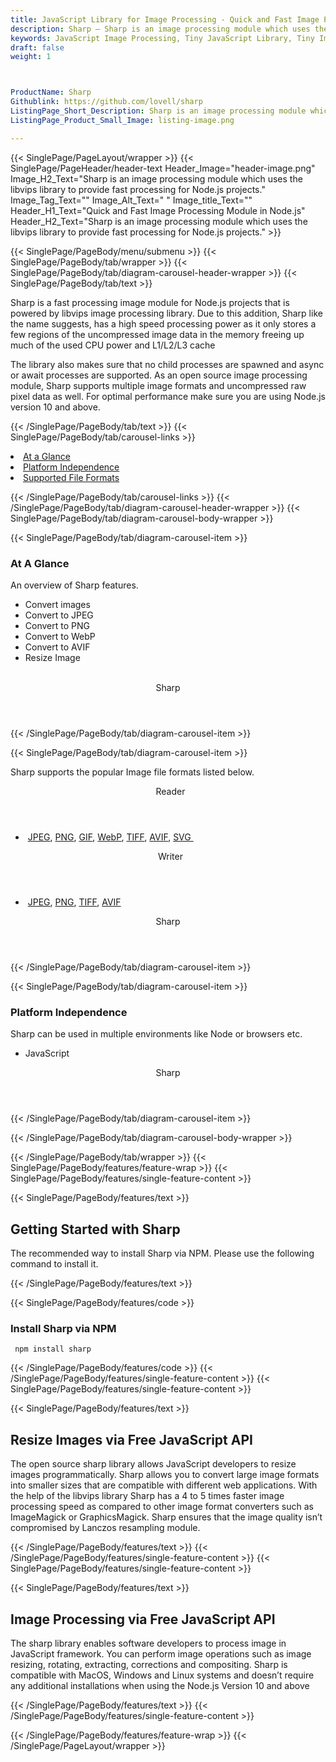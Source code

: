 ```yaml
---
title: JavaScript Library for Image Processing - Quick and Fast Image Processing Module in Node.js
description: Sharp – Sharp is an image processing module which uses the libvips library to provide fast processing for Node.js projects.filters in images via JavaScript Library
keywords: JavaScript Image Processing, Tiny JavaScript Library, Tiny Image Processing Library,  image processing, JavaScript images, image processing library, JavaScript PNG API, JavaScript JPG, JavaScript image API, JavaScript Image creation, Modify images
draft: false
weight: 1



ProductName: Sharp
Githublink: https://github.com/lovell/sharp
ListingPage_Short_Description: Sharp is an image processing module which uses the libvips library to provide fast processing for Node.js projects.
ListingPage_Product_Small_Image: listing-image.png 

---
```


{{< SinglePage/PageLayout/wrapper >}}
{{< SinglePage/PageHeader/header-text
Header_Image="header-image.png"
Image_H2_Text="Sharp is an image processing module which uses the libvips library to provide fast processing for Node.js projects."
Image_Tag_Text=""
Image_Alt_Text=" "
Image_title_Text=""
Header_H1_Text="Quick and Fast Image Processing Module in Node.js"
Header_H2_Text="Sharp is an image processing module which uses the libvips library to provide fast processing for Node.js projects." >}}

{{< SinglePage/PageBody/menu/submenu >}}
{{< SinglePage/PageBody/tab/wrapper >}}
{{< SinglePage/PageBody/tab/diagram-carousel-header-wrapper >}}
{{< SinglePage/PageBody/tab/text >}}



<p>Sharp is a fast processing image module for Node.js projects that is powered by libvips image processing library. Due to this addition, Sharp like the name suggests, has a high speed processing power as it only stores a few regions of the uncompressed image data in the memory freeing up much of the used CPU power and L1/L2/L3 cache</p>
<p>The library also makes sure that no child processes are spawned and async or await processes are supported. As an open source image processing module, Sharp supports multiple image formats and uncompressed raw pixel data as well. For optimal performance make sure you are using Node.js version 10 and above.</p>

{{< /SinglePage/PageBody/tab/text >}}
{{< SinglePage/PageBody/tab/carousel-links >}}

<li data-target="#diagramcarousel" data-slide-to="0"><a href="#">At a Glance</a></li>
<li data-target="#diagramcarousel" data-slide-to="2"><a href="#">Platform Independence</a></li>
<li data-target="#diagramcarousel" data-slide-to="1"><a class="activetab" href="#">Supported File Formats</a></li>


{{< /SinglePage/PageBody/tab/carousel-links >}}
{{< /SinglePage/PageBody/tab/diagram-carousel-header-wrapper >}}
{{< SinglePage/PageBody/tab/diagram-carousel-body-wrapper >}}

{{< SinglePage/PageBody/tab/diagram-carousel-item >}}
<h3>At A Glance</h3>
<p>An overview of Sharp features.</p>
<div class="diagram1 d1-poi">
<div class="d1-row">
<div class="d1-col d1-right">
<ul>
<li>Convert images</li>
<li>Convert to JPEG</li>
<li>Convert to PNG</li>
<li>Convert to WebP</li>
<li>Convert to AVIF</li>
<li>Resize Image</li>
</ul>
</div>
<div class="d1-col d1-left"> </div>
</div>
<div class="d1-logo" style="border: none;"><header>Sharp</header><footer><small></small></footer></div>
<!--/logo--></div>
<!--/diagram1-->
{{< /SinglePage/PageBody/tab/diagram-carousel-item >}}

{{< SinglePage/PageBody/tab/diagram-carousel-item >}}
<p>Sharp supports the popular Image file formats listed below.</p>
<div class="diagram1 d2  d1-poi">
<div class="d1-row">
<div class="d1-col d1-left"><header><i class="fa fa-arrows-v "> </i> Reader</header>
<ul>
<li> <a href="https://docs.fileformat.com/image/jpeg/">JPEG</a>, <a href="https://docs.fileformat.com/image/png/">PNG</a>, <a href="https://docs.fileformat.com/image/gif/">GIF</a>, <a href="https://docs.fileformat.com/image/webp/">WebP</a>, <a href="https://docs.fileformat.com/image/tiff/">TIFF</a>, <a href="https://docs.fileformat.com/image/avif/">AVIF</a>, <a href="https://docs.fileformat.com/page-description-language/svg/">SVG </a>  </li>
</ul>
</div>
<!--/left-->
<div class="d1-col d1-right"><header><i class="fa  fa-long-arrow-down"> </i> Writer</header>
<ul>
<li> <a href="https://docs.fileformat.com/image/jpeg/">JPEG</a>, <a href="https://docs.fileformat.com/image/png/">PNG</a>, <a href="https://docs.fileformat.com/image/tiff/">TIFF</a>, <a href="https://docs.fileformat.com/image/avif/">AVIF</a>  </li>
</ul>
</div>
<!--/right--></div>
<!--/row-->
<div class="d1-logo" style="border: none;"><header>Sharp</header><footer><small></small></footer></div>
<!--/logo--></div>
<!--/diagram2-->
{{< /SinglePage/PageBody/tab/diagram-carousel-item >}}

{{< SinglePage/PageBody/tab/diagram-carousel-item >}}
<h3>Platform Independence</h3>
<p>Sharp can be used in multiple environments like Node or browsers etc.</p>
<div class="diagram1 d1-poi">
<div class="d1-row">
<div class="d1-col d1-right">
<ul>
<li>JavaScript </li>
</ul>
</div>
<!--/right--></div>
<!--/row-->
<div class="d1-logo" style="border: none;"><header>Sharp</header><footer><small></small></footer></div>
<!--/logo--></div>
<!--/diagram2 -->
{{< /SinglePage/PageBody/tab/diagram-carousel-item >}}

{{< /SinglePage/PageBody/tab/diagram-carousel-body-wrapper >}}

{{< /SinglePage/PageBody/tab/wrapper >}}
{{< SinglePage/PageBody/features/feature-wrap >}}
{{< SinglePage/PageBody/features/single-feature-content >}}

{{< SinglePage/PageBody/features/text >}}
<h2 class="h2title">Getting Started with Sharp</h2>
<p>The recommended way to install Sharp via NPM. Please use the following command to install it.</p>
{{< /SinglePage/PageBody/features/text >}}

{{< SinglePage/PageBody/features/code >}}
<h3><strong>Install Sharp via NPM</strong></h3>
<pre><code class="html"> npm install sharp </code></pre>


{{< /SinglePage/PageBody/features/code >}}
{{< /SinglePage/PageBody/features/single-feature-content >}}
{{< SinglePage/PageBody/features/single-feature-content >}}

{{< SinglePage/PageBody/features/text >}}
<h2 class="h2title">Resize Images via Free JavaScript API</h2>
<p>The open source sharp library allows JavaScript developers to resize images programmatically. Sharp allows you to convert large image formats into smaller sizes that are compatible with different web applications. With the help of the libvips library Sharp has a 4 to 5 times faster image processing speed as compared to other image format converters such as ImageMagick or GraphicsMagick. Sharp ensures that the image quality isn’t compromised by Lanczos resampling module.</p>

{{< /SinglePage/PageBody/features/text >}}
{{< /SinglePage/PageBody/features/single-feature-content >}}
{{< SinglePage/PageBody/features/single-feature-content >}}

{{< SinglePage/PageBody/features/text >}}
<h2 class="h2title">Image Processing via Free JavaScript API</h2>
<p>The sharp library enables software developers to process image in JavaScript framework. You can perform image operations such as image resizing, rotating, extracting, corrections and compositing. Sharp is compatible with MacOS, Windows and Linux systems and doesn’t require any additional installations when using the Node.js Version 10 and above</p>

{{< /SinglePage/PageBody/features/text >}}
{{< /SinglePage/PageBody/features/single-feature-content >}}

{{< /SinglePage/PageBody/features/feature-wrap >}}
{{< /SinglePage/PageLayout/wrapper >}}